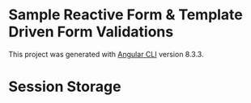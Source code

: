 # Sample Reactive Form & Template Driven Form Validations 

This project was generated with [Angular CLI](https://github.com/angular/angular-cli) version 8.3.3.

# Session Storage
